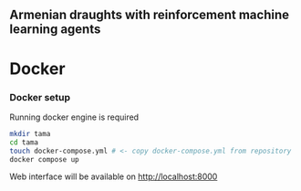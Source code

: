 ## Armenian draughts with reinforcement machine learning agents

# Docker
### Docker setup
Running docker engine is required

```bash
mkdir tama
cd tama
touch docker-compose.yml # <- copy docker-compose.yml from repository
docker compose up
```

Web interface will be available on [http://localhost:8000](http://localhost:8000)
